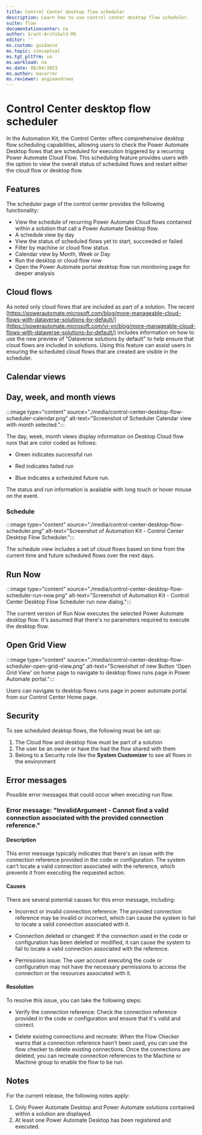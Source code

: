 ```yaml
---
title: Control Center desktop flow scheduler
description: Learn how to use control center desktop flow scheduler.
suite: flow
documentationcenter: na
author: Grant-Archibald-MS
editor: ''
ms.custom: guidance
ms.topic: conceptual
ms.tgt_pltfrm: na
ms.workload: na
ms.date: 08/04/2023
ms.author: macarrer
ms.reviewer: angieandrews
---
```


# Control Center desktop flow scheduler

In the Automation Kit, the Control Center offers comprehensive desktop flow scheduling capabilities, allowing users to check the Power Automate Desktop flows that are scheduled for execution triggered by a recurring Power Automate Cloud Flow. This scheduling feature provides users with the option to view the overall status of scheduled flows and restart either the cloud flow or desktop flow.

## Features

The scheduler page of the control center provides the following functionality:

- View the schedule of recurring Power Automate Cloud flows contained within a solution that call a Power Automate Desktop flow.
- A schedule view by day
- View the status of scheduled flows yet to start, succeeded or failed
- Filter by machine or cloud flow status
- Calendar view by Month, Week or Day
- Run the desktop or cloud flow now
- Open the Power Automate portal desktop flow run monitoring page for deeper analysis

## Cloud flows

As noted only cloud flows that are included as part of a solution. The recent [https://powerautomate.microsoft.com/blog/more-manageable-cloud-flows-with-dataverse-solutions-by-default/](https://powerautomate.microsoft.com/vi-vn/blog/more-manageable-cloud-flows-with-dataverse-solutions-by-default/) includes information on how to use the new preview of "Dataverse solutions by default" to help ensure that cloud flows are included in solutions. Using this feature can assist users in ensuring the scheduled cloud flows that are created are visible in the scheduler.

## Calendar views

## Day, week, and month views

:::image type="content" source="./media/control-center-desktop-flow-scheduler-calendar.png" alt-text="Screenshot of Scheduler Calendar view with month selected.":::

The day, week, month views display information on Desktop Cloud flow runs that are color coded as follows:

- Green indicates successful run

- Red indicates failed run

- Blue indicates a scheduled future run.

The status and run information is available with long touch or hover mouse on the event.

### Schedule

:::image type="content" source="./media/control-center-desktop-flow-scheduler.png" alt-text="Screenshot of Automation Kit - Control Center Desktop Flow Scheduler.":::

The schedule view includes a set of cloud flows based on time from the current time and future scheduled flows over the next days.

## Run Now

:::image type="content" source="./media/control-center-desktop-flow-scheduler-run-now.png" alt-text="Screenshot of Automation Kit - Control Center Desktop Flow Scheduler run now dialog.":::

The current version of Run Now executes the selected Power Automate desktop flow. It's assumed that there's no parameters required to execute the desktop flow.

## Open Grid View

:::image type="content" source="./media/control-center-desktop-flow-scheduler-open-grid-view.png" alt-text="Screenshot of new Button 'Open Grid View' on home page to navigate to desktop flows runs page in Power Automate portal.":::

Users can navigate to desktop flows runs page in power automate portal from our Control Center Home page.

## Security

To see scheduled desktop flows, the following must be set up:

1. The Cloud flow and desktop flow must be part of a solution
1. The user be an owner or have the had the flow shared with them
1. Belong to a Security role like the **System Customizer** to see all flows in the environment

## Error messages

Possible error messages that could occur when executing run flow.

### Error message: "InvalidArgument - Cannot find a valid connection associated with the provided connection reference."

#### Description

This error message typically indicates that there's an issue with the connection reference provided in the code or configuration. The system can't locate a valid connection associated with the reference, which prevents it from executing the requested action.

#### Causes

There are several potential causes for this error message, including:

- Incorrect or invalid connection reference: The provided connection reference may be invalid or incorrect, which can cause the system to fail to locate a valid connection associated with it.

- Connection deleted or changed: If the connection used in the code or configuration has been deleted or modified, it can cause the system to fail to locate a valid connection associated with the reference.

- Permissions issue: The user account executing the code or configuration may not have the necessary permissions to access the connection or the resources associated with it.

#### Resolution

To resolve this issue, you can take the following steps:

- Verify the connection reference: Check the connection reference provided in the code or configuration and ensure that it's valid and correct.

- Delete existing connections and recreate: When the Flow Checker warns that a connection reference hasn't been used, you can use the flow checker to delete existing connections. Once the connections are deleted, you can recreate connection references to the Machine or Machine group to enable the flow to be run.

## Notes

For the current release, the following notes apply:

1. Only Power Automate Desktop and Power Automate solutions contained within a solution are displayed.
1. At least one Power Automate Desktop has been registered and executed.

